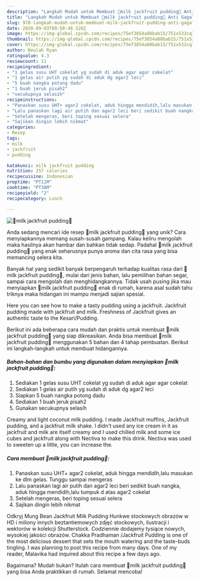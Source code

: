 ```yaml
---
description: "Langkah Mudah untuk Membuat 🍹milk jackfruit pudding🍹 Anti Gagal"
title: "Langkah Mudah untuk Membuat 🍹milk jackfruit pudding🍹 Anti Gagal"
slug: 978-langkah-mudah-untuk-membuat-milk-jackfruit-pudding-anti-gagal
date: 2020-09-03T09:50:48.526Z
image: https://img-global.cpcdn.com/recipes/75ef3854a88bab15/751x532cq70/🍹milk-jackfruit-pudding🍹-foto-resep-utama.jpg
thumbnail: https://img-global.cpcdn.com/recipes/75ef3854a88bab15/751x532cq70/🍹milk-jackfruit-pudding🍹-foto-resep-utama.jpg
cover: https://img-global.cpcdn.com/recipes/75ef3854a88bab15/751x532cq70/🍹milk-jackfruit-pudding🍹-foto-resep-utama.jpg
author: Beulah Ryan
ratingvalue: 4.3
reviewcount: 11
recipeingredient:
- "1 gelas susu UHT cokelat yg sudah di aduk agar agar cokelat"
- "1 gelas air putih yg sudah di aduk dg agar2 leci"
- "5 buah nangka potong dadu"
- "1 buah jeruk pisah2"
- "secukupnya selasih"
recipeinstructions:
- "Panaskan susu UHT+ agar2 cokelat, aduk hingga mendidih,lalu masukan ke dlm gelas. Tunggu sampai mengeras"
- "Lalu panaskan lagi air putih dan agar2 leci beri sedikit buah nangka, aduk hingga mendidih,lalu tumpuk d atas agar2 cokelat"
- "Setelah mengeras, beri toping sesuai selera"
- "Sajikan dingin lebih nikmat"
categories:
- Resep
tags:
- milk
- jackfruit
- pudding

katakunci: milk jackfruit pudding 
nutrition: 257 calories
recipecuisine: Indonesian
preptime: "PT11M"
cooktime: "PT38M"
recipeyield: "2"
recipecategory: Lunch

---
```



![🍹milk jackfruit pudding🍹](https://img-global.cpcdn.com/recipes/75ef3854a88bab15/751x532cq70/🍹milk-jackfruit-pudding🍹-foto-resep-utama.jpg)

Anda sedang mencari ide resep 🍹milk jackfruit pudding🍹 yang unik? Cara menyiapkannya memang susah-susah gampang. Kalau keliru mengolah maka hasilnya akan hambar dan bahkan tidak sedap. Padahal 🍹milk jackfruit pudding🍹 yang enak seharusnya punya aroma dan cita rasa yang bisa memancing selera kita.

Banyak hal yang sedikit banyak berpengaruh terhadap kualitas rasa dari 🍹milk jackfruit pudding🍹, mulai dari jenis bahan, lalu pemilihan bahan segar, sampai cara mengolah dan menghidangkannya. Tidak usah pusing jika mau menyiapkan 🍹milk jackfruit pudding🍹 enak di rumah, karena asal sudah tahu triknya maka hidangan ini mampu menjadi sajian spesial.

Here you can see how to make a tasty pudding using a jackfruit. Jackfruit pudding made with jackfruit and milk. Freshness of Jackfruit gives an authentic taste to the Kesari/Pudding.


Berikut ini ada beberapa cara mudah dan praktis untuk membuat 🍹milk jackfruit pudding🍹 yang siap dikreasikan. Anda bisa membuat 🍹milk jackfruit pudding🍹 menggunakan 5 bahan dan 4 tahap pembuatan. Berikut ini langkah-langkah untuk membuat hidangannya.

<!--inarticleads1-->

##### Bahan-bahan dan bumbu yang digunakan dalam menyiapkan 🍹milk jackfruit pudding🍹:

1. Sediakan 1 gelas susu UHT cokelat yg sudah di aduk agar agar cokelat
1. Sediakan 1 gelas air putih yg sudah di aduk dg agar2 leci
1. Siapkan 5 buah nangka potong dadu
1. Sediakan 1 buah jeruk pisah2
1. Gunakan secukupnya selasih


Creamy and light coconut milk pudding. I made Jackfruit muffins, Jackfruit pudding, and a jackfruit milk shake. I didn&#39;t used any ice cream in it as jackfruit and milk are itself creamy and I used chilled milk and some ice cubes and jackfruit along with Nectiva to make this drink. Nectiva was used to sweeten up a little, you can increase the. 

<!--inarticleads2-->

##### Cara membuat 🍹milk jackfruit pudding🍹:

1. Panaskan susu UHT+ agar2 cokelat, aduk hingga mendidih,lalu masukan ke dlm gelas. Tunggu sampai mengeras
1. Lalu panaskan lagi air putih dan agar2 leci beri sedikit buah nangka, aduk hingga mendidih,lalu tumpuk d atas agar2 cokelat
1. Setelah mengeras, beri toping sesuai selera
1. Sajikan dingin lebih nikmat


Odkryj Mung Bean Jackfruit Milk Pudding Hunkwe stockowych obrazów w HD i miliony innych beztantiemowych zdjęć stockowych, ilustracji i wektorów w kolekcji Shutterstock. Codziennie dodajemy tysiące nowych, wysokiej jakości obrazów. Chakka Pradhaman /Jackfruit Pudding is one of the most delicious dessert that sets the mouth watering and the taste-buds tingling. I was planning to post this recipe from many days. One of my reader, Malavika had inquired about this recipe a few days ago. 

Bagaimana? Mudah bukan? Itulah cara membuat 🍹milk jackfruit pudding🍹 yang bisa Anda praktikkan di rumah. Selamat mencoba!
